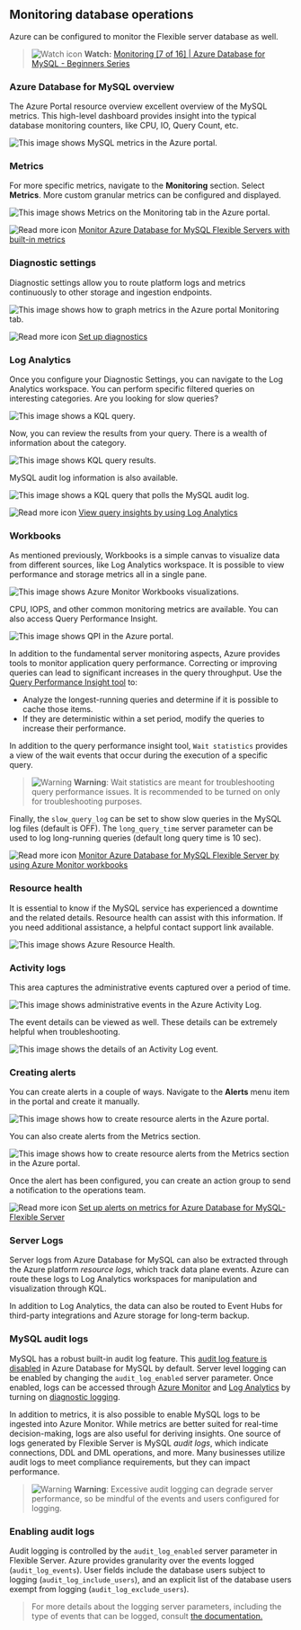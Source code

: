 ## Monitoring database operations

Azure can be configured to monitor the Flexible server database as well.

>![Watch icon](media/watch.png "Watch") **Watch:** [Monitoring [7 of 16] | Azure Database for MySQL - Beginners Series](https://www.youtube.com/watch?v=yQOnRNgly0M&list=PLlrxD0HtieHghqeFLMwaGxfxPbndt52Ap&index=7)

### Azure Database for MySQL overview

The Azure Portal resource overview excellent overview of the MySQL metrics. This high-level dashboard provides insight into the typical database monitoring counters, like CPU, IO, Query Count, etc.

![This image shows MySQL metrics in the Azure portal.](media/azure-portal-mysql-overview.png "MySQL metrics in the Azure portal")

### Metrics

For more specific metrics, navigate to the **Monitoring** section. Select **Metrics**. More custom granular metrics can be configured and displayed.

![This image shows Metrics on the Monitoring tab in the Azure portal.](media/mysql-azure-portal-metrics.png "Monitoring tab in the Azure portal")

![Read more icon](media/read-more.png "Read more")  [Monitor Azure Database for MySQL Flexible Servers with built-in metrics](https://docs.microsoft.com/azure/mysql/flexible-server/concepts-monitoring)

### Diagnostic settings

Diagnostic settings allow you to route platform logs and metrics continuously to other storage and ingestion endpoints.

![This image shows how to graph metrics in the Azure portal Monitoring tab.](media/mysql-diagnostic-settings.png "Graphing metrics in the Azure portal")

![Read more icon](media/read-more.png "Read more")  [Set up diagnostics](https://docs.microsoft.com/azure/mysql/flexible-server/tutorial-configure-audit#set-up-diagnostics)

### Log Analytics

Once you configure your Diagnostic Settings, you can navigate to the Log Analytics workspace. You can perform specific filtered queries on interesting categories. Are you looking for slow queries?

![This image shows a KQL query.](media/azure-diagnostic-query.png "Sample KQL query")

Now, you can review the results from your query. There is a wealth of information about the category.

![This image shows KQL query results.](media/azure-diagnostic-query-result.png "Sample KQL query results")

MySQL audit log information is also available.

![This image shows a KQL query that polls the MySQL audit log.](media/mysql-log-analytics-audit-log-query.png "KQL query for the MySQL audit log")

![Read more icon](media/read-more.png "Read more")  [View query insights by using Log Analytics](https://docs.microsoft.com/azure/mysql/flexible-server/tutorial-query-performance-insights#view-query-insights-by-using-log-analytics)

### Workbooks

As mentioned previously, Workbooks is a simple canvas to visualize data from different sources, like Log Analytics workspace. It is possible to view performance and storage metrics all in a single pane.

![This image shows Azure Monitor Workbooks visualizations.](media/workbook-example.png "Visualizations in Azure Monitor Workbooks")

CPU, IOPS, and other common monitoring metrics are available. You can also access Query Performance Insight.

![This image shows QPI in the Azure portal.](media/query-performance-insight.png "Azure portal QPI configuration")

In addition to the fundamental server monitoring aspects, Azure provides tools to monitor application query performance.  Correcting or improving queries can lead to significant increases in the query throughput. Use the [Query Performance Insight tool](https://docs.microsoft.com/azure/mysql/flexible-server/tutorial-query-performance-insights) to:

- Analyze the longest-running queries and determine if it is possible to cache those items.
- If they are deterministic within a set period, modify the queries to increase their performance.

In addition to the query performance insight tool, `Wait statistics` provides a view of the wait events that occur during the execution of a specific query.

>![Warning](media/warning.png "Warning") **Warning**: Wait statistics are meant for troubleshooting query performance issues. It is recommended to be turned on only for troubleshooting purposes.

Finally, the `slow_query_log` can be set to show slow queries in the MySQL log files (default is OFF). The `long_query_time` server parameter can be used to log long-running queries (default long query time is 10 sec).

![Read more icon](media/read-more.png "Read more")  [Monitor Azure Database for MySQL Flexible Server by using Azure Monitor workbooks](https://docs.microsoft.com/azure/mysql/flexible-server/concepts-workbooks)

### Resource health

It is essential to know if the MySQL service has experienced a downtime and the related details. Resource health can assist with this information. If you need additional assistance, a helpful contact support link available.

![This image shows Azure Resource Health.](media/resource-health-example.png "Azure Resource Health")

### Activity logs

This area captures the administrative events captured over a period of time.

![This image shows administrative events in the Azure Activity Log.](media/activity-logs-example.png "Administrative events")

The event details can be viewed as well. These details can be extremely helpful when troubleshooting.

![This image shows the details of an Activity Log event.](media/activity-log-example-detail.png "Activity Log event details")

### Creating alerts

You can create alerts in a couple of ways.  Navigate to the **Alerts** menu item in the portal and create it manually.

![This image shows how to create resource alerts in the Azure portal.](media/create-alert.png "Creating resource alerts")

You can also create alerts from the Metrics section.

![This image shows how to create resource alerts from the Metrics section in the Azure portal.](media/configure-alert-example.png "Creating resource alerts from the Metrics section")

Once the alert has been configured, you can create an action group to send a notification to the operations team.

![Read more icon](media/read-more.png "Read more")  [Set up alerts on metrics for Azure Database for MySQL-Flexible Server](https://docs.microsoft.com/azure/mysql/flexible-server/how-to-alert-on-metric)

### Server Logs

Server logs from Azure Database for MySQL can also be extracted through the Azure platform *resource logs*, which track data plane events. Azure can route these logs to Log Analytics workspaces for manipulation and visualization through KQL.

In addition to Log Analytics, the data can also be routed to Event Hubs for third-party integrations and Azure storage for long-term backup.

### MySQL audit logs

MySQL has a robust built-in audit log feature. This [audit log feature is disabled](https://docs.microsoft.com/azure/mysql/flexible-server/concepts-audit-logs) in Azure Database for MySQL by default.  Server level logging can be enabled by changing the `audit_log_enabled` server parameter. Once enabled, logs can be accessed through [Azure Monitor](https://docs.microsoft.com/azure/azure-monitor/overview) and [Log Analytics](https://docs.microsoft.com/azure/azure-monitor/platform/design-logs-deployment) by turning on [diagnostic logging](https://docs.microsoft.com/azure/mysql/flexible-server/tutorial-configure-audit#set-up-diagnostics).

In addition to metrics, it is also possible to enable MySQL logs to be ingested into Azure Monitor. While metrics are better suited for real-time decision-making, logs are also useful for deriving insights. One source of logs generated by Flexible Server is MySQL *audit logs*, which indicate connections, DDL and DML operations, and more. Many businesses utilize audit logs to meet compliance requirements, but they can impact performance.

>![Warning](media/warning.png "Warning") **Warning**: Excessive audit logging can degrade server performance, so be mindful of the events and users configured for logging.

### Enabling audit logs

Audit logging is controlled by the `audit_log_enabled` server parameter in Flexible Server. Azure provides granularity over the events logged (`audit_log_events`). User fields include the database users subject to logging (`audit_log_include_users`), and an explicit list of the database users exempt from logging (`audit_log_exclude_users`).

> For more details about the logging server parameters, including the type of events that can be logged, consult [the documentation.](https://docs.microsoft.com/azure/mysql/flexible-server/concepts-audit-logs)
